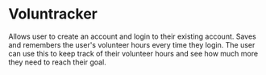 # Voluntracker
Allows user to create an account and login to their existing account. Saves and remembers the user's volunteer hours every time they login. The user can use this to keep track of their volunteer hours and see how much more they need to reach their goal. 
